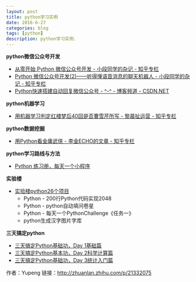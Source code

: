 ```yaml
---
layout: post
title: python学习实例
date: 2016-6-27
categories: blog
tags: [python]
description: python学习实例.
---
```



**python微信公众号开发**         

- [从零开始 Python 微信公众号开发 - 小段同学的杂记 - 知乎专栏](https://zhuanlan.zhihu.com/p/21354943?refer=666666)
- [Python 微信公众号开发(2)——听得懂语音消息的聊天机器人 - 小段同学的杂记 - 知乎专栏](https://zhuanlan.zhihu.com/p/21390250?refer=666666)
- [Python快速搭建自动回复微信公众号 - ^-^ - 博客频道 - CSDN.NET](http://blog.csdn.net/tobacco5648/article/details/51190039)




**python机器学习**       

- [用机器学习判定红楼梦后40回是否曹雪芹所写 - 黎晨扯运营 - 知乎专栏](https://zhuanlan.zhihu.com/p/21421723)


**python数据挖掘**   

- [用Python看金庸武侠 - 李金ECHO的文章 - 知乎专栏](https://zhuanlan.zhihu.com/p/21428792)



**python学习路线与方法**     

- [Python 练习册，每天一个小程序](https://github.com/Yixiaohan/show-me-the-code)          


**实验楼**         

- [实验楼python26个项目](https://www.zhihu.com/question/29372574/answer/88744491)
  + Python - 200行Python代码实现2048
  + Python - python自动填问卷星
  + Python - 每天一个PythonChallenge《任务一》
  + python生成汉字图片字库


**三天搞定python**   

- [三天搞定Python基础功，Day 1基础篇](https://link.zhihu.com/?target=http%3A//mp.weixin.qq.com/s%3F__biz%3DMzIxMjM4MjkwMw%3D%3D%26mid%3D2247483789%26idx%3D1%26sn%3D4c8fd2e76970a5d86c7b7a13c3046a30%23rd)
- [三天搞定Python基本功，Day 2科学计算篇](https://link.zhihu.com/?target=http%3A//mp.weixin.qq.com/s%3F__biz%3DMzIxMjM4MjkwMw%3D%3D%26mid%3D2247483920%26idx%3D1%26sn%3D96b11616cf48c83f54ac76c6687a20af%23rd)
- [三天搞定Python基础功，Day 3统计入门篇](https://link.zhihu.com/?target=http%3A//mp.weixin.qq.com/s%3F__biz%3DMzIxMjM4MjkwMw%3D%3D%26mid%3D2247483970%26idx%3D1%26sn%3D8028f7582597e0023f0fa02f84db57f1%23rd)

作者：Yupeng
链接：http://zhuanlan.zhihu.com/p/21332075
